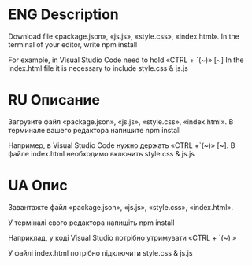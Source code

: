 # ENG Description

Download file «package.json», «js.js», «style.css», «index.html».
In the terminal of your editor, write npm install

For example, in Visual Studio Code need to hold «CTRL + `(~)» [~]
In the index.html file it is necessary to include style.css & js.js

# RU Описание

Загрузите файл «package.json», «js.js», «style.css», «index.html». В терминале вашего редактора напишите npm install

Например, в Visual Studio Code нужно держать «CTRL +`(~)» [~]. В файле index.html необходимо включить style.css & js.js

# UA Опис

Завантажте файл «package.json», «js.js», «style.css», «index.html». 

У терміналі свого редактора напишіть npm install

Наприклад, у коді Visual Studio потрібно утримувати «CTRL + `(~) » 

У файлі index.html потрібно підключити style.css & js.js
